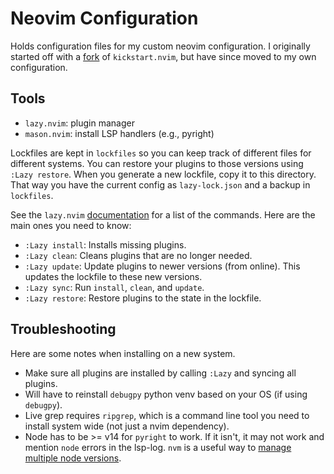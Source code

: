 # Neovim Configuration

Holds configuration files for my custom neovim configuration. I originally started off with a [fork](https://github.com/cbmorrell/kickstart-modular.nvim) of `kickstart.nvim`, but have since moved to my own configuration.


## Tools
- `lazy.nvim`: plugin manager
- `mason.nvim`: install LSP handlers (e.g., pyright)

Lockfiles are kept in `lockfiles` so you can keep track of different files for different systems. You can restore your plugins to those versions using `:Lazy restore`. When you generate a new lockfile, copy it to this directory. That way you have the current config as `lazy-lock.json` and a backup in `lockfiles`.

See the `lazy.nvim` [documentation](https://lazy.folke.io/usage#-commands) for a list of the commands. Here are the main ones you need to know:

- `:Lazy install`: Installs missing plugins.
- `:Lazy clean`: Cleans plugins that are no longer needed.
- `:Lazy update`: Update plugins to newer versions (from online). This updates the lockfile to these new versions.
- `:Lazy sync`: Run `install`, `clean`, and `update`.
- `:Lazy restore`: Restore plugins to the state in the lockfile.

## Troubleshooting

Here are some notes when installing on a new system.

- Make sure all plugins are installed by calling `:Lazy` and syncing all plugins.
- Will have to reinstall `debugpy` python venv based on your OS (if using `debugpy`).
- Live grep requires `ripgrep`, which is a command line tool you need to install system wide (not just a nvim dependency).
- Node has to be >= v14 for `pyright` to work. If it isn't, it may not work and mention `node` errors in the lsp-log. `nvm` is a useful way to [manage multiple node versions](https://github.com/nvm-sh/nvm).

